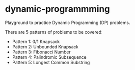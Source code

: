 # dynamic-programmming

Playground to practice Dynamic Programming (DP) problems.

There are 5 patterns of problems to be covered:

- Pattern 1: 0/1 Knapsack
- Pattern 2: Unbounded Knapsack
- Pattern 3: Fibonacci Number
- Pattern 4: Palindromic Subsequence
- Pattern 5: Longest Common Substring
